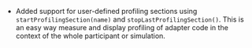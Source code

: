 - Added support for user-defined profiling sections using `startProfilingSection(name)` and `stopLastProfilingSection()`. This is an easy way measure and display profiling of adapter code in the context of the whole participant or simulation.
